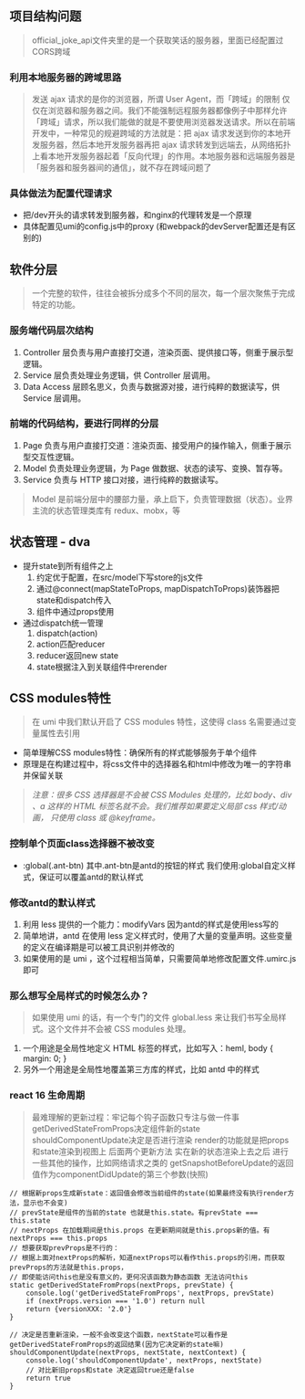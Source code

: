 ## 项目结构问题
> official_joke_api文件夹里的是一个获取笑话的服务器，里面已经配置过CORS跨域

### 利用本地服务器的跨域思路
> 发送 ajax 请求的是你的浏览器，所谓 User Agent，而「跨域」的限制 仅仅在浏览器和服务器之间。我们不能强制远程服务器都像例子中那样允许「跨域」请求，所以我们能做的就是不要使用浏览器发送请求。所以在前端开发中，一种常见的规避跨域的方法就是：把 ajax 请求发送到你的本地开发服务器，然后本地开发服务器再把 ajax 请求转发到远端去，从网络拓扑上看本地开发服务器起着「反向代理」的作用。本地服务器和远端服务器是「服务器和服务器间的通信」，就不存在跨域问题了
### 具体做法为配置代理请求
- 把/dev开头的请求转发到服务器，和nginx的代理转发是一个原理
- 具体配置见umi的config.js中的proxy (和webpack的devServer配置还是有区别的)

## 软件分层
> 一个完整的软件，往往会被拆分成多个不同的层次，每一个层次聚焦于完成特定的功能。

### 服务端代码层次结构
1. Controller 层负责与用户直接打交道，渲染页面、提供接口等，侧重于展示型逻辑。
2. Service 层负责处理业务逻辑，供 Controller 层调用。
3. Data Access 层顾名思义，负责与数据源对接，进行纯粹的数据读写，供 Service 层调用。

### 前端的代码结构，要进行同样的分层
1. Page 负责与用户直接打交道：渲染页面、接受用户的操作输入，侧重于展示型交互性逻辑。
2. Model 负责处理业务逻辑，为 Page 做数据、状态的读写、变换、暂存等。
3. Service 负责与 HTTP 接口对接，进行纯粹的数据读写。
> Model 是前端分层中的腰部力量，承上启下，负责管理数据（状态）。业界主流的状态管理类库有 redux、mobx，等

## 状态管理 - dva
- 提升state到所有组件之上
    1. 约定优于配置，在src/model下写store的js文件
    2. 通过@connect(mapStateToProps, mapDispatchToProps)装饰器把state和dispatch传入
    3. 组件中通过props使用
- 通过dispatch统一管理
    1. dispatch(action)
    2. action匹配reducer
    3. reducer返回new state
    4. state根据注入到关联组件中rerender
    
## CSS modules特性
> 在 umi 中我们默认开启了 CSS modules 特性，这使得 class 名需要通过变量属性去引用
- 简单理解CSS modules特性：确保所有的样式能够服务于单个组件
- 原理是在构建过程中，将css文件中的选择器名和html中修改为唯一的字符串并保留关联
> _注意：很多 CSS 选择器是不会被 CSS Modules 处理的，比如 body、div 、a 这样的 HTML 标签名就不会。我们推荐如果要定义局部 css 样式/动画， 只使用 class 或 @keyframe。_

### 控制单个页面class选择器不被改变
- :global(.ant-btn) 其中.ant-btn是antd的按钮的样式 我们使用:global自定义样式，保证可以覆盖antd的默认样式

### 修改antd的默认样式 
1. 利用 less 提供的一个能力：modifyVars 因为antd的样式是使用less写的
2. 简单地讲，antd 在使用 less 定义样式时，使用了大量的变量声明。这些变量的定义在编译期是可以被工具识别并修改的
3. 如果使用的是 umi ，这个过程相当简单，只需要简单地修改配置文件.umirc.js即可

### 那么想写全局样式的时候怎么办？
> 如果使用 umi 的话，有一个专门的文件 global.less 来让我们书写全局样式。这个文件并不会被 CSS modules 处理。
1. 一个用途是全局性地定义 HTML 标签的样式，比如写入：heml, body { margin: 0; }
2. 另外一个用途是全局性地覆盖第三方库的样式，比如 antd 中的样式 

### react 16 生命周期
> 最难理解的更新过程：牢记每个钩子函数只专注与做一件事
> getDerivedStateFromProps决定组件新的state
> shouldComponentUpdate决定是否进行渲染
> render的功能就是把props和state渲染到视图上
> 后面两个更新方法 实在新的状态渲染上去之后 进行一些其他的操作，比如网络请求之类的
> getSnapshotBeforeUpdate的返回值作为componentDidUpdate的第三个参数(快照)
```
// 根据新props生成新state：返回值会修改当前组件的state(如果最终没有执行render方法，显示也不会变)
// prevState是组件的当前的state 也就是this.state。有prevState === this.state
// nextProps 在加载期间是this.props 在更新期间就是this.props新的值。有nextProps === this.props
// 想要获取prevProps是不行的：
// 根据上面对nextProps的解析，知道nextProps可以看作this.props的引用，而获取prevProps的方法就是this.props，
// 即使能访问this也是没有意义的，更何况该函数为静态函数 无法访问this
static getDerivedStateFromProps(nextProps, prevState) {
    console.log('getDerivedStateFromProps', nextProps, prevState)
    if (nextProps.version === '1.0') return null
    return {versionXXX: '2.0'}
}

// 决定是否重新渲染，一般不会改变这个函数，nextState可以看作是getDerivedStateFromProps的返回结果(因为它决定新的state嘛)
shouldComponentUpdate(nextProps, nextState, nextContext) {
    console.log('shouldComponentUpdate', nextProps, nextState)
    // 对比新旧props和state 决定返回true还是false
    return true
}
```

